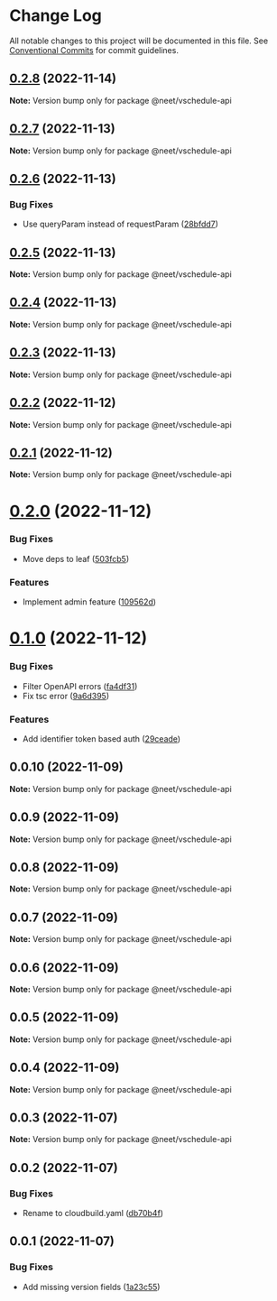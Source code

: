 # Change Log

All notable changes to this project will be documented in this file.
See [Conventional Commits](https://conventionalcommits.org) for commit guidelines.

## [0.2.8](https://github.com/neet/vschedule/compare/@neet/vschedule-api@0.2.7...@neet/vschedule-api@0.2.8) (2022-11-14)

**Note:** Version bump only for package @neet/vschedule-api

## [0.2.7](https://github.com/neet/vschedule/compare/@neet/vschedule-api@0.2.6...@neet/vschedule-api@0.2.7) (2022-11-13)

**Note:** Version bump only for package @neet/vschedule-api

## [0.2.6](https://github.com/neet/vschedule/compare/@neet/vschedule-api@0.2.5...@neet/vschedule-api@0.2.6) (2022-11-13)

### Bug Fixes

* Use queryParam instead of requestParam ([28bfdd7](https://github.com/neet/vschedule/commit/28bfdd74211a1750b77e1c8028a78b8f501ca8b3))

## [0.2.5](https://github.com/neet/vschedule/compare/@neet/vschedule-api@0.2.4...@neet/vschedule-api@0.2.5) (2022-11-13)

**Note:** Version bump only for package @neet/vschedule-api

## [0.2.4](https://github.com/neet/vschedule/compare/@neet/vschedule-api@0.2.3...@neet/vschedule-api@0.2.4) (2022-11-13)

**Note:** Version bump only for package @neet/vschedule-api

## [0.2.3](https://github.com/neet/vschedule/compare/@neet/vschedule-api@0.2.2...@neet/vschedule-api@0.2.3) (2022-11-13)

**Note:** Version bump only for package @neet/vschedule-api

## [0.2.2](https://github.com/neet/vschedule/compare/@neet/vschedule-api@0.2.1...@neet/vschedule-api@0.2.2) (2022-11-12)

**Note:** Version bump only for package @neet/vschedule-api

## [0.2.1](https://github.com/neet/vschedule/compare/@neet/vschedule-api@0.2.0...@neet/vschedule-api@0.2.1) (2022-11-12)

**Note:** Version bump only for package @neet/vschedule-api

# [0.2.0](https://github.com/neet/vschedule/compare/@neet/vschedule-api@0.1.0...@neet/vschedule-api@0.2.0) (2022-11-12)

### Bug Fixes

* Move deps to leaf ([503fcb5](https://github.com/neet/vschedule/commit/503fcb5656cf0c190a2fbb31d5235cac871bebaa))

### Features

* Implement admin feature ([109562d](https://github.com/neet/vschedule/commit/109562d8623fda8cdff79c1dcab92153bad37afe))

# [0.1.0](https://github.com/neet/vschedule/compare/@neet/vschedule-api@0.0.10...@neet/vschedule-api@0.1.0) (2022-11-12)

### Bug Fixes

* Filter OpenAPI errors ([fa4df31](https://github.com/neet/vschedule/commit/fa4df31cac242b185ece540526cfc07329b39ea3))
* Fix tsc error ([9a6d395](https://github.com/neet/vschedule/commit/9a6d395b2e981cf971143c964b99494edcbf4184))

### Features

* Add identifier token based auth ([29ceade](https://github.com/neet/vschedule/commit/29ceadebd2f7b3cf455d1f6aa520d33767ab0d9f))

## 0.0.10 (2022-11-09)

**Note:** Version bump only for package @neet/vschedule-api

## 0.0.9 (2022-11-09)

**Note:** Version bump only for package @neet/vschedule-api

## 0.0.8 (2022-11-09)

**Note:** Version bump only for package @neet/vschedule-api

## 0.0.7 (2022-11-09)

**Note:** Version bump only for package @neet/vschedule-api

## 0.0.6 (2022-11-09)

**Note:** Version bump only for package @neet/vschedule-api

## 0.0.5 (2022-11-09)

**Note:** Version bump only for package @neet/vschedule-api

## 0.0.4 (2022-11-09)

**Note:** Version bump only for package @neet/vschedule-api

## 0.0.3 (2022-11-07)

**Note:** Version bump only for package @neet/vschedule-api

## 0.0.2 (2022-11-07)

### Bug Fixes

* Rename to cloudbuild.yaml ([db70b4f](https://github.com/neet/vschedule/commit/db70b4f42daf898f364266b2fb03696e6972170d))

## 0.0.1 (2022-11-07)

### Bug Fixes

* Add missing version fields ([1a23c55](https://github.com/neet/refined-itsukara-link/commit/1a23c550155e6b691aaacd050b149b8445a11965))
